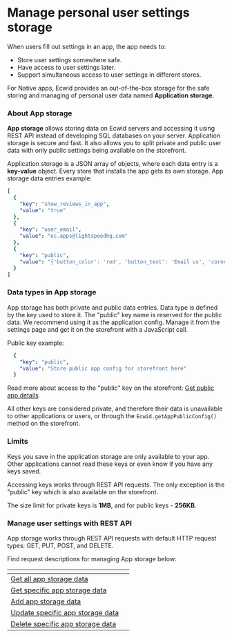 # Manage personal user settings storage

When users fill out settings in an app, the app needs to:

* Store user settings somewhere safe.
* Have access to user settings later.
* Support simultaneous access to user settings in different stores.

For Native apps, Ecwid provides an out-of-the-box storage for the safe storing and managing of personal user data named **Application storage**.

### About App storage

**App storage** allows storing data on Ecwid servers and accessing it using REST API instead of developing SQL databases on your server. Application storage is secure and fast. It also allows you to split private and public user data with only public settings being available on the storefront.

Application storage is a JSON array of objects, where each data entry is a **key-value** object. Every store that installs the app gets its own storage. App storage data entries example:

```yaml
[
  {
    "key": "show_reviews_in_app",
    "value": "true"
  },
  {
    "key": "user_email",
    "value": "ec.apps@lightspeedhq.com"
  },
  {
    "key": "public",
    "value": "{'button_color': 'red', 'button_text': 'Email us', 'corner': 'TOP_RIGHT', 'show': 'true'}"
  }
]
```

### Data types in App storage

App storage has both private and public data entries. Data type is defined by the key used to store it. The "public" key name is reserved for the public data. We recommend using it as the application config. Manage it from the settings page and get it on the storefront with a JavaScript call.

Public key example:

```yaml
  {
    "key": "public",
    "value": "Store public app config for storefront here"
  }
```

Read more about access to the "public" key on the storefront: [Get public app details](https://app.gitbook.com/s/aRJpOy0U8IpbjUfcox4D/get-storefront-details/get-public-app-details "mention")

All other keys are considered private, and therefore their data is unavailable to other applications or users, or through the `Ecwid.getAppPublicConfig()` method on the storefront.

### Limits

Keys you save in the application storage are only available to your app. Other applications cannot read these keys or even know if you have any keys saved.

Accessing keys works through REST API requests. The only exception is the "public" key which is also available on the storefront.

The size limit for private keys is **1MB**, and for public keys - **256KB**.

### Manage user settings with REST API

App storage works through REST API requests with default HTTP request types: GET, PUT, POST, and DELETE.

Find request descriptions for managing App storage below:

<table data-view="cards"><thead><tr><th data-type="content-ref"></th><th data-hidden></th></tr></thead><tbody><tr><td><a href="https://app.gitbook.com/s/G9n5VxMY9T0Ob3D56PSD/rest-api/application/get-all-app-storage-data">Get all app storage data</a></td><td></td></tr><tr><td><a href="https://app.gitbook.com/s/G9n5VxMY9T0Ob3D56PSD/rest-api/application/get-specific-app-storage-data">Get specific app storage data</a></td><td></td></tr><tr><td><a href="https://app.gitbook.com/s/G9n5VxMY9T0Ob3D56PSD/rest-api/application/add-app-storage-data">Add app storage data</a></td><td></td></tr><tr><td><a href="https://app.gitbook.com/s/G9n5VxMY9T0Ob3D56PSD/rest-api/application/update-specific-app-storage-data">Update specific app storage data</a></td><td></td></tr><tr><td><a href="https://app.gitbook.com/s/G9n5VxMY9T0Ob3D56PSD/rest-api/application/delete-specific-app-storage-data">Delete specific app storage data</a></td><td></td></tr></tbody></table>

